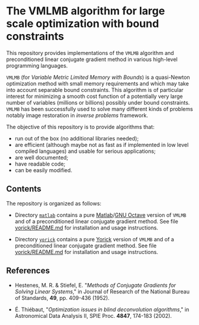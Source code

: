 # The VMLMB algorithm for large scale optimization with bound constraints

This repository provides implementations of the `VMLMB` algorithm and
preconditioned linear conjugate gradient method in various high-level
programming languages.

`VMLMB` (for *Variable Metric Limited Memory with Bounds*) is a quasi-Newton
optimization method with small memory requirements and which may take into
account separable bound constraints.  This algorithm is of particular interest
for minimizing a smooth cost function of a potentially very large number of
variables (millions or billions) possibly under bound constraints.  `VMLMB` has
been successfully used to solve many different kinds of problems notably image
restoration in *inverse problems* framework.

The objective of this repository is to provide algorithms that:
* run out of the box (no additional libraries needed);
* are efficient (although maybe not as fast as if implemented in low level
  compiled languages) and usable for serious applications;
* are well documented;
* have readable code;
* can be easily modified.


## Contents

The repository is organized as follows:

- Directory [`matlab`](./matlab) contains a pure
  [Matlab](https://www.mathworks.com)/[GNU
  Octave](https://www.gnu.org/software/octave) version of `VMLMB` and of a
  preconditioned linear conjugate gradient method.  See file
  [yorick/README.md](./matlab/README.md) for installation and usage
  instructions.

- Directory [`yorick`](./yorick) contains a pure
  [Yorick](https://github.com/LLNL/yorick) version of `VMLMB` and of a
  preconditioned linear conjugate gradient method.  See file
  [yorick/README.md](./yorick/README.md) for installation and usage
  instructions.


## References

- Hestenes, M. R. & Stiefel, E. "*Methods of Conjugate Gradients for Solving
  Linear Systems*," in Journal of Research of the National Bureau of Standards,
  **49**, pp. 409-436 (1952).

- É. Thiébaut, "*Optimization issues in blind deconvolution algorithms*," in
  Astronomical Data Analysis II, SPIE Proc. **4847**, 174-183 (2002).
